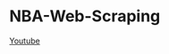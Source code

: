 # NBA-Web-Scraping

[Youtube](https://www.youtube.com/watch?v=JGQGd-oa0l4&list=PL6UJrXaOPPcFlBZcH7-_Qur-rFZcs4Lod&index=2)
